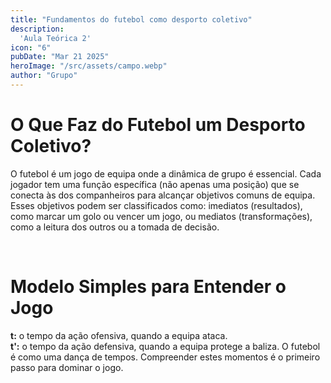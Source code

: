 ```yaml
---
title: "Fundamentos do futebol como desporto coletivo"
description:
  'Aula Teórica 2'
icon: "6"
pubDate: "Mar 21 2025"
heroImage: "/src/assets/campo.webp"
author: "Grupo"
---
```


# O Que Faz do Futebol um Desporto Coletivo? 
O futebol é um jogo de equipa onde a dinâmica de grupo é essencial. Cada jogador tem uma função específica (não apenas uma posição) que se conecta às dos companheiros para alcançar objetivos comuns de equipa. Esses objetivos podem ser classificados como: imediatos (resultados), como marcar um golo ou vencer um jogo, ou mediatos (transformações), como a leitura dos outros ou a tomada de decisão. 

<br>

# Modelo Simples para Entender o Jogo 
**t:** o tempo da ação ofensiva, quando a equipa ataca.<br> 
**t':** o tempo da ação defensiva, quando a equipa protege a baliza. 
O futebol é como uma dança de tempos. Compreender estes momentos é o primeiro passo para dominar o jogo. 

